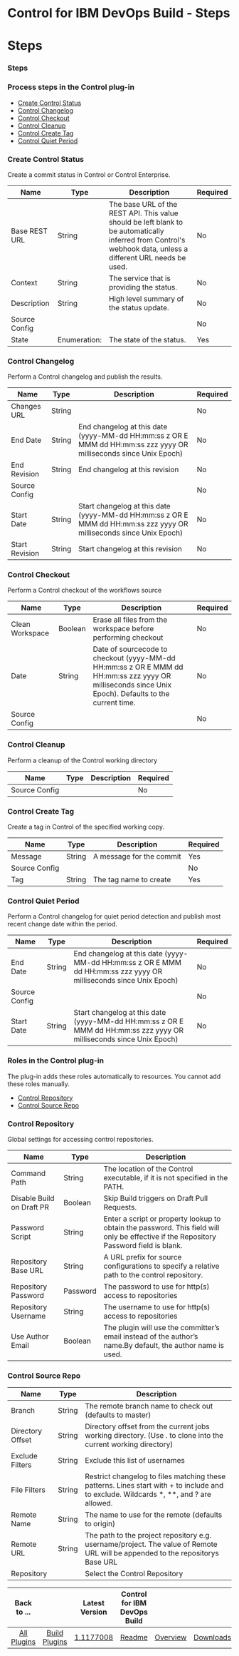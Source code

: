 
Control for IBM DevOps Build - Steps
===================================

# Steps


### Steps



### Process steps in the Control plug-in

* [Create Control Status](#create-control-status)
* [Control Changelog](#control-changelog)
* [Control Checkout](#control-checkout)
* [Control Cleanup](#control-cleanup)
* [Control Create Tag](#control-create-tag)
* [Control Quiet Period](#control-quiet-period)


### Create Control Status

Create a commit status in Control or Control Enterprise.


| Name | Type | Description                                                                                                          | Required |
| ---- | ---- | -------------------------------------------------------------------------------------------------------------------- | -------- |
| Base REST URL | String | The base URL of the REST API. This value should be left blank to be automatically inferred from Control's webhook data, unless a different URL needs be used. | No |
| Context | String | The service that is providing the status. | No |
| Description | String | High level summary of the status update. | No |
| Source Config |  |  | No |
| State | Enumeration: | The state of the status. | Yes |

### Control Changelog

Perform a Control changelog and publish the results.


| Name | Type | Description                                                                                                          | Required |
| ---- | ---- | -------------------------------------------------------------------------------------------------------------------- | -------- |
| Changes URL | String |  | No |
| End Date | String | End changelog at this date (yyyy-MM-dd HH:mm:ss z OR E MMM dd HH:mm:ss zzz yyyy OR milliseconds since Unix Epoch) | No |
| End Revision | String | End changelog at this revision | No |
| Source Config |  |  | No |
| Start Date | String | Start changelog at this date (yyyy-MM-dd HH:mm:ss z OR E MMM dd HH:mm:ss zzz yyyy OR milliseconds since Unix Epoch) | No |
| Start Revision | String | Start changelog at this revision | No |

### Control Checkout

Perform a Control checkout of the workflows source


| Name | Type | Description                                                                                                          | Required |
| ---- | ---- | -------------------------------------------------------------------------------------------------------------------- | -------- |
| Clean Workspace | Boolean | Erase all files from the workspace before performing checkout | No |
| Date | String | Date of sourcecode to checkout (yyyy-MM-dd HH:mm:ss z OR E MMM dd HH:mm:ss zzz yyyy OR milliseconds since Unix Epoch). Defaults to the current time. | No |
| Source Config |  |  | No |

### Control Cleanup

Perform a cleanup of the Control working directory


| Name | Type | Description                                                                                                          | Required |
| ---- | ---- | -------------------------------------------------------------------------------------------------------------------- | -------- |
| Source Config |  |  | No |

### Control Create Tag

Create a tag in Control of the specified working copy.


| Name | Type | Description                                                                                                          | Required |
| ---- | ---- | -------------------------------------------------------------------------------------------------------------------- | -------- |
| Message | String | A message for the commit | Yes |
| Source Config |  |  | No |
| Tag | String | The tag name to create | Yes |

### Control Quiet Period

Perform a Control changelog for quiet period detection and publish most recent change date within the period.


| Name | Type | Description                                                                                                          | Required |
| ---- | ---- | -------------------------------------------------------------------------------------------------------------------- | -------- |
| End Date | String | End changelog at this date (yyyy-MM-dd HH:mm:ss z OR E MMM dd HH:mm:ss zzz yyyy OR milliseconds since Unix Epoch) | No |
| Source Config |  |  | No |
| Start Date | String | Start changelog at this date (yyyy-MM-dd HH:mm:ss z OR E MMM dd HH:mm:ss zzz yyyy OR milliseconds since Unix Epoch) | No |


### Roles in the Control plug-in

The plug-in adds these roles automatically to resources. You cannot add these roles manually.

* [Control Repository](#control-repository)
* [Control Source Repo](#control-source-repo)


### Control Repository

Global settings for accessing control repositories.


| Name | Type | Description |
| --- | --- | --- |
| Command Path | String | The location of the Control executable, if it is not specified in the PATH. |
| Disable Build on Draft PR | Boolean | Skip Build triggers on Draft Pull Requests. |
| Password Script | String | Enter a script or property lookup to obtain the password. This field will only be effective if the Repository Password field is blank. |
| Repository Base URL | String | A URL prefix for source configurations to specify a relative path to the control repository.|
| Repository Password | Password | The password to use for http(s) access to repositories |
| Repository Username | String | The username to use for http(s) access to repositories |
| Use Author Email | Boolean | The plugin will use the committer’s email instead of the author’s name.By default, the author name is used. |

### Control Source Repo


| Name | Type | Description |
| --- | --- | --- |
| Branch | String | The remote branch name to check out (defaults to master) |
| Directory Offset | String | Directory offset from the current jobs working directory. (Use . to clone into the current working directory) |
| Exclude Filters | String | Exclude this list of usernames |
| File Filters | String | Restrict changelog to files matching these patterns. Lines start with + to include and to exclude. Wildcards \*, \*\*, and ? are allowed. |
| Remote Name | String | The name to use for the remote (defaults to origin) |
| Remote URL | String | The path to the project repository e.g. username/project. The value of Remote URL will be appended to the repositorys Base URL |
| Repository |  | Select the Control Repository |



|Back to ...||Latest Version|Control for IBM DevOps Build |||
| :---: | :---: | :---: | :---: | :---: | :---: |
|[All Plugins](../../index.md)|[Build Plugins](../README.md)|[1.1177008](https://raw.githubusercontent.com/UrbanCode/IBM-UCB-PLUGINS/main/files/Control/Control-1.1177008.zip)|[Readme](README.md)|[Overview](overview.md)|[Downloads](downloads.md)|
